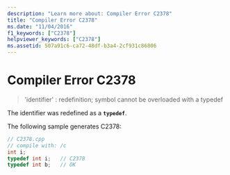 ```yaml
---
description: "Learn more about: Compiler Error C2378"
title: "Compiler Error C2378"
ms.date: "11/04/2016"
f1_keywords: ["C2378"]
helpviewer_keywords: ["C2378"]
ms.assetid: 507a91c6-ca72-48df-b3a4-2cf931c86806
---
```

# Compiler Error C2378

> 'identifier' : redefinition; symbol cannot be overloaded with a typedef

The identifier was redefined as a **`typedef`**.

The following sample generates C2378:

```cpp
// C2378.cpp
// compile with: /c
int i;
typedef int i;   // C2378
typedef int b;   // OK
```
